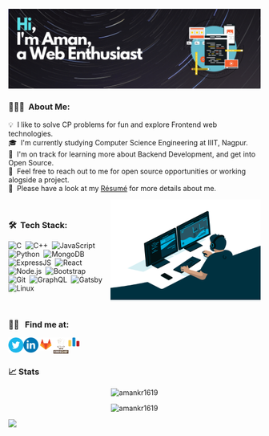 ![Cover Photo](pics/GithubReadme.png)

### 👨🏻‍💻 &nbsp;About Me:

💡 &nbsp;I like to solve CP problems for fun and explore Frontend web technologies.\
🎓 &nbsp;I'm currently studying Computer Science Engineering at IIIT, Nagpur.\
🌱 &nbsp;I'm on track for learning more about Backend Development, and get into Open Source.\
💬 &nbsp;Feel free to reach out to me for open source opportunities or working alogside a project.\
📄 &nbsp;Please have a look at my [Résumé](#) for more details about me.

<img align="right" alt="GIF" src="pics/code.gif?raw=true" width="300" height="200" />

<br />

### 🛠 &nbsp;Tech Stack:

![C](https://img.shields.io/badge/-C-05122A?style=flat&logo=C&logoColor=A8B9CC)&nbsp;
![C++](https://img.shields.io/badge/-C++-05122A?style=flat&logo=C%2B%2B&logoColor=00599C)&nbsp;
![JavaScript](https://img.shields.io/badge/-JavaScript-05122A?style=flat&logo=javascript)&nbsp;
![Python](https://img.shields.io/badge/-Python-05122A?style=flat&logo=python)&nbsp;
![MongoDB](https://img.shields.io/badge/-MongoDB-05122A?style=flat&logo=mongodb)&nbsp;
![ExpressJS](https://img.shields.io/badge/-Express-05122A?style=flat&logo=express)&nbsp;
![React](https://img.shields.io/badge/-React-05122A?style=flat&logo=react)&nbsp;
![Node.js](https://img.shields.io/badge/-Node.js-05122A?style=flat&logo=node.js)&nbsp;
![Bootstrap](https://img.shields.io/badge/-Bootstrap-05122A?style=flat&logo=bootstrap&logoColor=563D7C)\
![Git](https://img.shields.io/badge/-Git-05122A?style=flat&logo=git)&nbsp;
![GraphQL](https://img.shields.io/badge/-GraphQL-05122A?style=flat&logo=graphql)&nbsp;
![Gatsby](https://img.shields.io/badge/-Gatsby-05122A?style=flat&logo=gatsby)&nbsp;
![Linux](https://img.shields.io/badge/-Linux-05122A?style=flat&logo=linux)&nbsp;

<br />

### 🤝🏻 &nbsp; Find me at:

<a href="https://twitter.com/a_man_kr_">
  <img align="left" alt="Aman Kumar | Twitter" width="30px" src="icons/twitter.svg" />
</a>

<a href="https://www.linkedin.com/in/aman-kumar-7a34571b2/">
  <img align="left" alt="Aman Kumar | LinkedIN" width="30px" src="icons/linkedin.svg" />
</a>

<a href="https://gitlab.com/amankr1619">
  <img align="left" alt="Aman Kumar | Gitlab" width="30px" src="icons/gitlab.png" />
</a>

<a href="https://www.codechef.com/users/codecaine">
  <img align="left" alt="Aman Kumar | Codechef" width="30px" src="icons/codechef.png" />
</a>

<a href="https://codeforces.com/profile/codecaine">
  <img align="left" alt="Aman Kumar | Codeforces" width="22px" src="icons/codeforces.png" />
</a>

<!-- <a href="https://leetcode.com/codecaine/">
  <img align="left" alt="Aman Kumar | Leetcode" width="30px" src="icons/leetcode.png" />
</a>

<a href="https://www.buymeacoffee.com/amankr" target="_blank"><img src="icons/buymeacoffee.svg" width="25px" alt="Buy Me A Coffee" width="150" ></a> -->

<br />
<br/>

### 📈 Stats

<p align="center"> <img src="https://github-readme-stats.vercel.app/api?username=amankr1619&count_private=true&theme=radical&show_icons=true" alt="amankr1619" />

<p align="center"> <img src="https://github-readme-stats.vercel.app/api/wakatime?username=amankr1619&theme=radical&show_icons=true" alt="amankr1619" />

![](https://komarev.com/ghpvc/?username=amankr1619&color=blueviolet&style=flat-square&label=Profile+Views)
